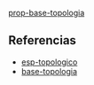 [prop-base-topologia](pdf/prop-base-topologia.pdf)

## Referencias
- [esp-topologico](./esp-topologico.md)
- [base-topologia](./base-topologia.md)
